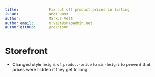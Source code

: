 ```yaml
---
title:              Fix cut off product prices in listing
issue:              NEXT-9055
author:             Markus Velt
author_email:       m.velt@snapadmin.net
author_github:      @raknison
---
```

# Storefront
* Changed style `height` of`.product-price` to `min-height` to prevent that prices were hidden if they get to long. 
